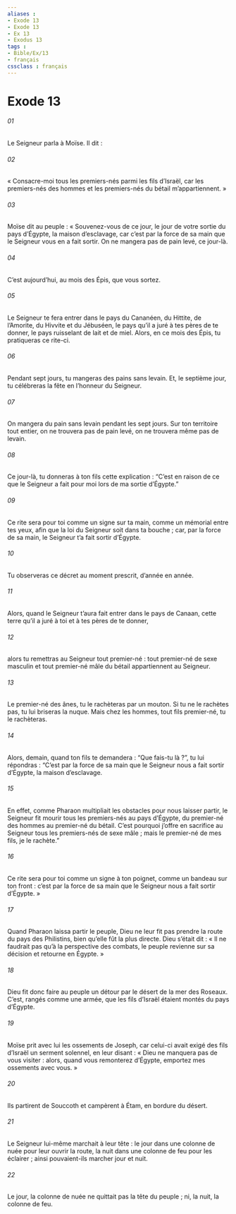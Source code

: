 ```yaml
---
aliases : 
- Exode 13
- Exode 13
- Ex 13
- Exodus 13
tags : 
- Bible/Ex/13
- français
cssclass : français
---
```


# Exode 13

###### 01
Le Seigneur parla à Moïse. Il dit :
###### 02
« Consacre-moi tous les premiers-nés parmi les fils d’Israël, car les premiers-nés des hommes et les premiers-nés du bétail m’appartiennent. »
###### 03
Moïse dit au peuple : « Souvenez-vous de ce jour, le jour de votre sortie du pays d’Égypte, la maison d’esclavage, car c’est par la force de sa main que le Seigneur vous en a fait sortir. On ne mangera pas de pain levé, ce jour-là.
###### 04
C’est aujourd’hui, au mois des Épis, que vous sortez.
###### 05
Le Seigneur te fera entrer dans le pays du Cananéen, du Hittite, de l’Amorite, du Hivvite et du Jébuséen, le pays qu’il a juré à tes pères de te donner, le pays ruisselant de lait et de miel. Alors, en ce mois des Épis, tu pratiqueras ce rite-ci.
###### 06
Pendant sept jours, tu mangeras des pains sans levain. Et, le septième jour, tu célébreras la fête en l’honneur du Seigneur.
###### 07
On mangera du pain sans levain pendant les sept jours. Sur ton territoire tout entier, on ne trouvera pas de pain levé, on ne trouvera même pas de levain.
###### 08
Ce jour-là, tu donneras à ton fils cette explication : “C’est en raison de ce que le Seigneur a fait pour moi lors de ma sortie d’Égypte.”
###### 09
Ce rite sera pour toi comme un signe sur ta main, comme un mémorial entre tes yeux, afin que la loi du Seigneur soit dans ta bouche ; car, par la force de sa main, le Seigneur t’a fait sortir d’Égypte.
###### 10
Tu observeras ce décret au moment prescrit, d’année en année.
###### 11
Alors, quand le Seigneur t’aura fait entrer dans le pays de Canaan, cette terre qu’il a juré à toi et à tes pères de te donner,
###### 12
alors tu remettras au Seigneur tout premier-né : tout premier-né de sexe masculin et tout premier-né mâle du bétail appartiennent au Seigneur.
###### 13
Le premier-né des ânes, tu le rachèteras par un mouton. Si tu ne le rachètes pas, tu lui briseras la nuque. Mais chez les hommes, tout fils premier-né, tu le rachèteras.
###### 14
Alors, demain, quand ton fils te demandera : “Que fais-tu là ?”, tu lui répondras : “C’est par la force de sa main que le Seigneur nous a fait sortir d’Égypte, la maison d’esclavage.
###### 15
En effet, comme Pharaon multipliait les obstacles pour nous laisser partir, le Seigneur fit mourir tous les premiers-nés au pays d’Égypte, du premier-né des hommes au premier-né du bétail. C’est pourquoi j’offre en sacrifice au Seigneur tous les premiers-nés de sexe mâle ; mais le premier-né de mes fils, je le rachète.”
###### 16
Ce rite sera pour toi comme un signe à ton poignet, comme un bandeau sur ton front : c’est par la force de sa main que le Seigneur nous a fait sortir d’Égypte. »
###### 17
Quand Pharaon laissa partir le peuple, Dieu ne leur fit pas prendre la route du pays des Philistins, bien qu’elle fût la plus directe. Dieu s’était dit : « Il ne faudrait pas qu’à la perspective des combats, le peuple revienne sur sa décision et retourne en Égypte. »
###### 18
Dieu fit donc faire au peuple un détour par le désert de la mer des Roseaux. C’est, rangés comme une armée, que les fils d’Israël étaient montés du pays d’Égypte.
###### 19
Moïse prit avec lui les ossements de Joseph, car celui-ci avait exigé des fils d’Israël un serment solennel, en leur disant : « Dieu ne manquera pas de vous visiter : alors, quand vous remonterez d’Égypte, emportez mes ossements avec vous. »
###### 20
Ils partirent de Souccoth et campèrent à Étam, en bordure du désert.
###### 21
Le Seigneur lui-même marchait à leur tête : le jour dans une colonne de nuée pour leur ouvrir la route, la nuit dans une colonne de feu pour les éclairer ; ainsi pouvaient-ils marcher jour et nuit.
###### 22
Le jour, la colonne de nuée ne quittait pas la tête du peuple ; ni, la nuit, la colonne de feu.
